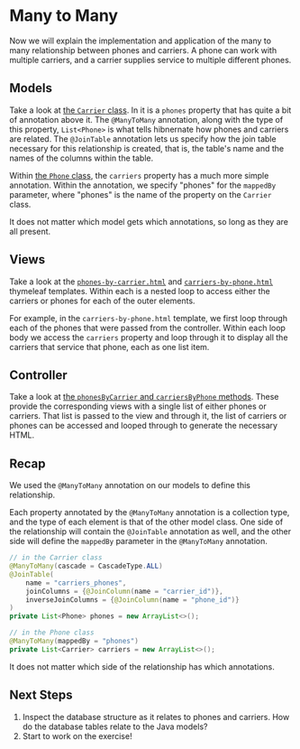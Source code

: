 # Many to Many

Now we will explain the implementation and application of the many to many relationship between
phones and carriers. A phone can work with multiple carriers, and a carrier supplies service to
multiple different phones.

## Models

Take a look at [the `Carrier` class](https://github.com/zgulde/spring-boot-relationships-demo/blob/main/src/main/java/com/zgulde/demo/Carrier.java).
In it is a `phones` property that has quite a bit of annotation above it. The `@ManyToMany`
annotation, along with the type of this property, `List<Phone>` is what tells hibnernate how phones
and carriers are related. The `@JoinTable` annotation lets us specify how the join table necessary
for this relationship is created, that is, the table's name and the names of the columns within the table.

Within [the `Phone` class](https://github.com/zgulde/spring-boot-relationships-demo/blob/main/src/main/java/com/zgulde/demo/Phone.java),
the `carriers` property has a much more simple annotation. Within the annotation, we specify "phones"
for the `mappedBy` parameter, where "phones" is the name of the property on the `Carrier` class.

It does not matter which model gets which annotations, so long as they are all present.

## Views

Take a look at the [`phones-by-carrier.html`](https://github.com/zgulde/spring-boot-relationships-demo/blob/main/src/main/resources/templates/phones-by-carrier.html)
and [`carriers-by-phone.html`](https://github.com/zgulde/spring-boot-relationships-demo/blob/main/src/main/resources/templates/carriers-by-phone.html)
thymeleaf templates. Within each is a nested loop to access either the carriers or phones for each of the outer elements.

For example, in the `carriers-by-phone.html` template, we first loop through each of the phones that
were passed from the controller. Within each loop body we access the `carriers` property and loop
through it to display all the carriers that service that phone, each as one list item.

## Controller

Take a look at [the `phonesByCarrier` and `carriersByPhone` methods](https://github.com/zgulde/spring-boot-relationships-demo/blob/main/src/main/java/com/zgulde/demo/DemoApplication.java#L54).
These provide the corresponding views with a single list of either phones or carriers. That list is
passed to the view and through it, the list of carriers or phones can be accessed and looped through
to generate the necessary HTML.

## Recap

We used the `@ManyToMany` annotation on our models to define this relationship.

Each property annotated by the `@ManyToMany` annotation is a collection type, and the type of each
element is that of the other model class. One side of the relationship will contain the `@JoinTable`
annotation as well, and the other side will define the `mappedBy` parameter in the `@ManyToMany`
annotation.

```java
// in the Carrier class
@ManyToMany(cascade = CascadeType.ALL)
@JoinTable(
    name = "carriers_phones",
    joinColumns = {@JoinColumn(name = "carrier_id")},
    inverseJoinColumns = {@JoinColumn(name = "phone_id")}
)
private List<Phone> phones = new ArrayList<>();
```

```java
// in the Phone class
@ManyToMany(mappedBy = "phones")
private List<Carrier> carriers = new ArrayList<>();
```

It does not matter which side of the relationship has which annotations.

## Next Steps

1. Inspect the database structure as it relates to phones and carriers. How do the database tables relate to the Java models?
1. Start to work on the exercise!
